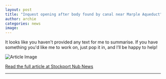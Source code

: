 ```yaml
---
layout: post
title: "Inquest opening after body found by canal near Marple Aqueduct"
author: archie
categories: news
image: 
---
```

It looks like you haven't provided any text for me to summarise. If you have something you'd like me to work on, just pop it in, and I’ll be happy to help!

![Article Image]()

[Read the full article at Stockport Nub News](https://stockport.nub.news/news/local-news/womans-body-found-by-canal-near-marple-aqueduct-269678)

---

